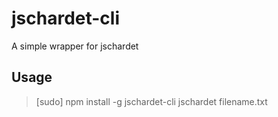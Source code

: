 # jschardet-cli
A simple wrapper for jschardet

## Usage

> [sudo] npm install -g jschardet-cli
> jschardet filename.txt

